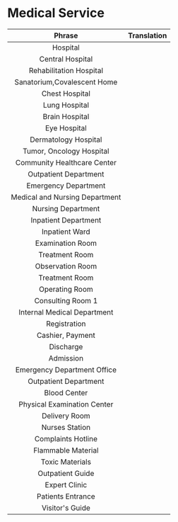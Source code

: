 # Medical Service

Phrase|Translation
:---:|:---:|
Hospital|
Central Hospital|
Rehabilitation Hospital|
Sanatorium,Covalescent Home|
Chest Hospital|
Lung Hospital|
Brain Hospital|
Eye Hospital|
Dermatology Hospital|
Tumor, Oncology Hospital|
Community Healthcare Center|
Outpatient Department|
Emergency Department|
Medical and Nursing Department|
Nursing Department|
Inpatient Department|
Inpatient Ward|
Examination Room|
Treatment Room|
Observation Room|
Treatment Room|
Operating Room|
Consulting Room 1|
Internal Medical Department|
Registration|
Cashier, Payment|
Discharge|
Admission|
Emergency Department Office|
Outpatient Department|
Blood Center|
Physical Examination Center|
Delivery Room|
Nurses Station|
Complaints Hotline|
Flammable Material|
Toxic Materials|
Outpatient Guide|
Expert Clinic|
Patients Entrance|
Visitor's Guide|
